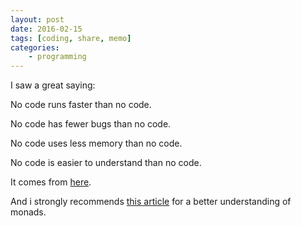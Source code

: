 ```yaml
---
layout: post
date: 2016-02-15
tags: [coding, share, memo]
categories:
    - programming
---
```


I saw a great saying:

No code runs faster than no code.

No code has fewer bugs than no code.

No code uses less memory than no code.

No code is easier to understand than no code.

It comes from [here](http://www.mikeperham.com/2016/02/09/kill-your-dependencies/).

And i strongly recommends [this article](https://medium.com/@yelouafi/from-callback-to-future-functor-monad-6c86d9c16cb5) for a better understanding of monads.